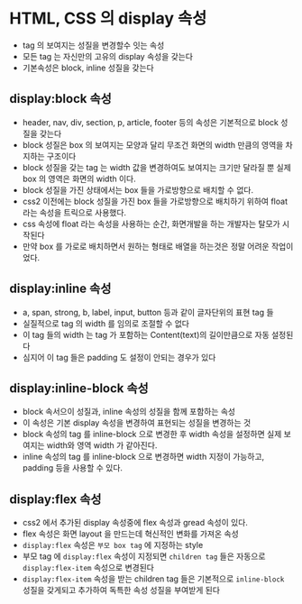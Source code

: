 # HTML, CSS 의 display 속성

- tag 의 보여지는 성질을 변경할수 잇는 속성
- 모든 tag 는 자신만의 고유의 display 속성을 갖는다
- 기본속성은 block, inline 성질을 갖는다

## display:block 속성

- header, nav, div, section, p, article, footer 등의 속성은 기본적으로 block 성질을 갖는다
- block 성질은 box 의 보여지는 모양과 달리 무조건 화면의 width 만큼의 영역을 차지하는 구조이다
- block 성질을 갖는 tag 는 width 값을 변경하여도 보여지는 크기만 달라질 뿐 실제 box 의 영역은 화면의 width 이다.
- block 성질을 가진 상태에서는 box 들을 가로방향으로 배치할 수 없다.
- css2 이전에는 block 성질을 가진 box 들을 가로방향으로 배치하기 위하여 float 라는 속성을 트릭으로 사용했다.
- css 속성에 float 라는 속성을 사용하는 순간, 화면개발을 하는 개발자는 탈모가 시작된다
- 만약 box 를 가로로 배치하면서 원하는 형태로 배열을 하는것은 정말 어려운 작업이었다.

## display:inline 속성

- a, span, strong, b, label, input, button 등과 같이 글자단위의 표현 tag 들
- 실질적으로 tag 의 width 를 임의로 조절할 수 없다
- 이 tag 들의 width 는 tag 가 포함하는 Content(text)의 길이만큼으로 자동 설정된다
- 심지어 이 tag 들은 padding 도 설정이 안되는 경우가 있다

## display:inline-block 속성

- block 속서으이 성질과, inline 속성의 성질을 함께 포함하는 속성
- 이 속성은 기본 display 속성을 변경하여 표현되는 성질을 변경하는 것
- block 속성의 tag 를 inline-block 으로 변경한 후 width 속성을 설정하면 실제 보여지는 width와 영역 width 가 같아진다.
- inline 속성의 tag 를 inline-block 으로 변경하면 width 지정이 가능하고, padding 등을 사용할 수 있다.

## display:flex 속성

- css2 에서 추가된 display 속성중에 flex 속성과 gread 속성이 있다.
- flex 속성은 화면 layout 을 만드는데 혁신적인 변화를 가져온 속성
- `display:flex` 속성은 `부모 box tag` 에 지정하는 style
- 부모 tag 에 `display:flex` 속성이 지정되면 `children tag` 들은 자동으로 `display:flex-item` 속성으로 변경된다
- `display:flex-item` 속성을 받는 children tag 들은 기본적으로 `inline-block` 성질을 갖게되고 추가하여 독특한 속성 성질을 부여받게 된다
